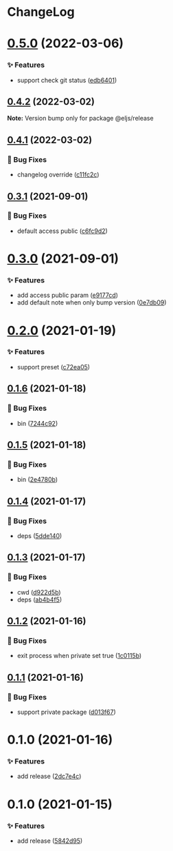 # ChangeLog 

# [0.5.0](https://github.com/chnliquan/release/compare/v0.4.2...v0.5.0) (2022-03-06)


### ✨ Features

* support check git status ([edb6401](https://github.com/chnliquan/release/commit/edb640192304f2321b2fab36c39e912c1c5cb074))



 

## [0.4.2](https://github.com/chnliquan/release/compare/v0.4.1...v0.4.2) (2022-03-02)

**Note:** Version bump only for package @eljs/release 

## [0.4.1](https://github.com/chnliquan/release/compare/v0.4.0...v0.4.1) (2022-03-02)


### 🐛 Bug Fixes

* changelog override ([c11fc2c](https://github.com/chnliquan/release/commit/c11fc2c2ab7f28b8ca3551bd0e7387be8ec196de))



 

## [0.3.1](https://github.com/chnliquan/release/compare/v0.3.0...v0.3.1) (2021-09-01)


### 🐛 Bug Fixes

* default access public ([c6fc9d2](https://github.com/chnliquan/release/commit/c6fc9d2ecb0baf8172a7999173858a4742ca2a6d))



 

# [0.3.0](https://github.com/chnliquan/release/compare/v0.2.0...v0.3.0) (2021-09-01)


### ✨ Features

* add access public param ([e9177cd](https://github.com/chnliquan/release/commit/e9177cd02601c9b5eb64b3ad90cbd10da050a2ec))
* add default note when only bump version ([0e7db09](https://github.com/chnliquan/release/commit/0e7db0966bade76d0de2a219601bd99c1ddb7b7d))



 

# [0.2.0](https://github.com/chnliquan/release/compare/v0.1.6...v0.2.0) (2021-01-19)


### ✨ Features

* support preset ([c72ea05](https://github.com/chnliquan/release/commit/c72ea05a7025e29fd0fa2942dfe547a9a49638cd))



 

## [0.1.6](https://github.com/chnliquan/release/compare/v0.1.5...v0.1.6) (2021-01-18)


### 🐛 Bug Fixes

* bin ([7244c92](https://github.com/chnliquan/release/commit/7244c92ec1211e572f0cf6abd014570b14015802))



 

## [0.1.5](https://github.com/chnliquan/release/compare/v0.1.4...v0.1.5) (2021-01-18)


### 🐛 Bug Fixes

* bin ([2e4780b](https://github.com/chnliquan/release/commit/2e4780b860323f18ee464f69132eaeaa2fe3b4b1))



 

## [0.1.4](https://github.com/chnliquan/release/compare/v0.1.3...v0.1.4) (2021-01-17)


### 🐛 Bug Fixes

* deps ([5dde140](https://github.com/chnliquan/release/commit/5dde1403303faa63833fce507589423faade1f25))



 

## [0.1.3](https://github.com/chnliquan/release/compare/v0.1.2...v0.1.3) (2021-01-17)


### 🐛 Bug Fixes

* cwd ([d922d5b](https://github.com/chnliquan/release/commit/d922d5b27c0c66fde9ae1401f509695a44cc753e))
* deps ([ab4b4f5](https://github.com/chnliquan/release/commit/ab4b4f5c2039aa7048d966271db3230f27d93663))



 

## [0.1.2](https://github.com/chnliquan/release/compare/v0.1.1...v0.1.2) (2021-01-16)


### 🐛 Bug Fixes

* exit process when private set true ([1c0115b](https://github.com/chnliquan/release/commit/1c0115bca8bab87569cfc2743eecaf3e7063549d))



 

## [0.1.1](https://github.com/chnliquan/release-npm/compare/v0.1.0...v0.1.1) (2021-01-16)


### 🐛 Bug Fixes

* support private package ([d013f67](https://github.com/chnliquan/release-npm/commit/d013f679058395e5721dbdd2230f99281467511f))



 

# 0.1.0 (2021-01-16)


### ✨ Features

* add release ([2dc7e4c](https://github.com/chnliquan/release-npm/commit/2dc7e4c75b010dc1948c8d813c741c2a63fbfe05))



 

# 0.1.0 (2021-01-15)


### ✨ Features

* add release ([5842d95](https://github.com/chnliquan/release-npm/commit/5842d95ab86a736b9bb38a5cffb2817ff331a0bf))